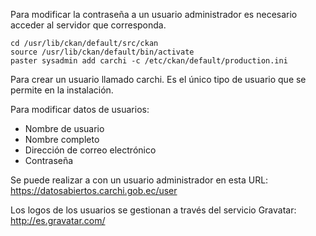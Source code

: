 
Para modificar la contraseña a un usuario administrador es necesario acceder al servidor que corresponda. 

```
cd /usr/lib/ckan/default/src/ckan
source /usr/lib/ckan/default/bin/activate
paster sysadmin add carchi -c /etc/ckan/default/production.ini
```

Para crear un usuario llamado carchi. Es el único tipo de usuario que se permite en la instalación.

Para modificar datos de usuarios:
* Nombre de usuario
* Nombre completo
* Dirección de correo electrónico
* Contraseña

Se puede realizar a con un usuario administrador en esta URL: https://datosabiertos.carchi.gob.ec/user

Los logos de los usuarios se gestionan a través del servicio Gravatar: http://es.gravatar.com/ 
